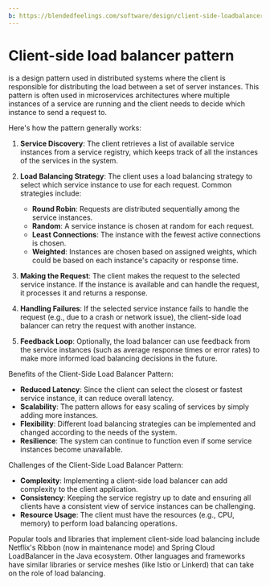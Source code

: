 ```yaml
---
b: https://blendedfeelings.com/software/design/client-side-loadbalancer-pattern.md
---
```


# Client-side load balancer pattern 
is a design pattern used in distributed systems where the client is responsible for distributing the load between a set of server instances. This pattern is often used in microservices architectures where multiple instances of a service are running and the client needs to decide which instance to send a request to.

Here's how the pattern generally works:

1. **Service Discovery**: The client retrieves a list of available service instances from a service registry, which keeps track of all the instances of the services in the system.

2. **Load Balancing Strategy**: The client uses a load balancing strategy to select which service instance to use for each request. Common strategies include:
   - **Round Robin**: Requests are distributed sequentially among the service instances.
   - **Random**: A service instance is chosen at random for each request.
   - **Least Connections**: The instance with the fewest active connections is chosen.
   - **Weighted**: Instances are chosen based on assigned weights, which could be based on each instance's capacity or response time.

3. **Making the Request**: The client makes the request to the selected service instance. If the instance is available and can handle the request, it processes it and returns a response.

4. **Handling Failures**: If the selected service instance fails to handle the request (e.g., due to a crash or network issue), the client-side load balancer can retry the request with another instance.

5. **Feedback Loop**: Optionally, the load balancer can use feedback from the service instances (such as average response times or error rates) to make more informed load balancing decisions in the future.

Benefits of the Client-Side Load Balancer Pattern:

- **Reduced Latency**: Since the client can select the closest or fastest service instance, it can reduce overall latency.
- **Scalability**: The pattern allows for easy scaling of services by simply adding more instances.
- **Flexibility**: Different load balancing strategies can be implemented and changed according to the needs of the system.
- **Resilience**: The system can continue to function even if some service instances become unavailable.

Challenges of the Client-Side Load Balancer Pattern:

- **Complexity**: Implementing a client-side load balancer can add complexity to the client application.
- **Consistency**: Keeping the service registry up to date and ensuring all clients have a consistent view of service instances can be challenging.
- **Resource Usage**: The client must have the resources (e.g., CPU, memory) to perform load balancing operations.

Popular tools and libraries that implement client-side load balancing include Netflix's Ribbon (now in maintenance mode) and Spring Cloud LoadBalancer in the Java ecosystem. Other languages and frameworks have similar libraries or service meshes (like Istio or Linkerd) that can take on the role of load balancing.